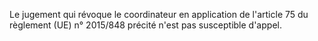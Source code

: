 Le jugement qui révoque le coordinateur en application de l'article 75 du règlement (UE) n° 2015/848 précité n'est pas susceptible d'appel.
